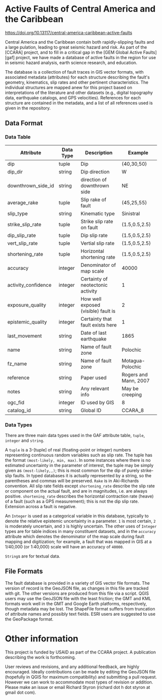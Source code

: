 Active Faults of Central America and the Caribbean
==================================================

https://doi.org/10.13117/central-america-caribbean-active-faults

Central America and the Caribbean contain both rapidly-slipping faults and a 
large pulation, leading to great seismic hazard and risk. As part of the 
[CCARA] project, and to fill in a critical gap in the [GEM Global Active 
Faults][gaf] project, we have made a database of active faults in the region 
for use in seismic hazard analysis, earth science research, and education.

The database is a collection of fault traces in GIS vector formats, with 
associated metadata (attributes) for each structure describing the fault's 
geometry, kinematics, slip rates and other pertinent characteristics. The 
individual structures are mapped anew for this project based on interpretations 
of the literature and other datasets (e.g., digital topography data, earthquake 
catalogs, and GPS velocities). References for each structure are contained in 
the metadata, and a list of all references used is given in the repository.


## Data Format

### Data Table
Attribute            | Data Type | Description                  | Example
---------------------|-----------|------------------------------|------------
dip                  | tuple     | Dip                           | (40,30,50)
dip_dir             | string    | Dip direction                 |         W 
downthrown_side_id | string    | direction of downthrown side  |        NE 
average_rake        | tuple     | Slip rake of fault            | (45,25,55)
slip_type           | string    | Kinematic type                | Sinistral  
strike_slip_rate   | tuple     | Strike slip rate on fault   |(1.5,0.5,2.5)
dip_slip_rate      | tuple     | Dip slip rate               |(1.5,0.5,2.5)
vert_slip_rate     | tuple     | Vertial slip rate           |(1.5,0.5,2.5)
shortening_rate     | tuple     | Horizontal shortening rate  |(1.5,0.5,2.5)
accuracy            | integer   | Denominator of map scale    |       40000
activity_confidence | integer   | Certainty of neotectonic activity |     1 
exposure_quality    | integer   | How well exposed (visible) fault is |   2 
epistemic_quality   | integer   | Certainty that fault exists here |      1 
last_movement       | string    | Date of last earthquake       |     1865  
name                 | string    | Name of fault zone            | Polochic  
fz_name             | string    | Name of fault zone    | Motagua-Polochic   
reference            | string    | Paper used        | Rogers and Mann, 2007 
notes                | string    | Any relevant info | May be creeping
ogc_fid              | integer   | ID used by GIS    |                    8
catalog_id           | string    | Global ID         |               CCARA_8

### Data Types

There are three main data types used in the GAF attribute table, `tuple`, 
`integer` and `string`.

A `tuple` is a 3-[tuple] of real (floating-point or integer) numbers 
representing continuous random variables such as slip rate. The tuple has the 
format `(most-likely, min, max)`. In some instances where there is no estimated 
uncertainty in the parameter of interest, the tuple may be simply given as 
`(most-likely,,)`; this is most common for the dip of purely strike-slip 
faults. In typed databases it is actually represented by a string, so the 
parentheses and commas will be preserved.  `Rake` is in Aki-Richards 
convention. All slip rate fields except `shortening_rate` describe the slip 
rate or component on the actual fault, and are in magnitudes, i.e. are always 
positive. `shortening_rate` describes the horizontal contraction rate (heave) 
of a fault (such as a GPS measurement); this is not the dip slip rate. 
Extension across a fault is negative.

An `Integer` is used as a categorical variable in this database, typically to 
denote the relative epistemic uncertainty in a parameter.  `1` is most certain, 
`2` is moderately uncertain, and `3` is highly uncertain.  The other uses of 
`Integer` types are for table indices in many constituent datasets, and in the 
`accuracy` attribute which denotes the denominator of the map scale during 
fault mapping and digitization; for example, a fault that was mapped in GIS at 
a 1/40,000 (or 1:40,000) scale will have an accuracy of `40000`.

`String`s are for textual data.


## File Formats

The fault database is provided in a variety of GIS vector file formats. The 
version of record is the GeoJSON file, as changes in this file are tracked with 
git. The other versions are produced from this file via a script. QGIS users 
may use the GeoJSON file with the least friction; the GMT and KML formats work 
well in the GMT and Google Earth platforms, respectively, though metadata may 
be lost. The ShapeFile format suffers from truncation of attribute names and 
possibly text fields. ESRI users are suggested to use the GeoPackage format.


# Other information

This project is funded by USAID as part of the CCARA project. A publication 
describing the work is forthcoming.

User reviews and revisions, and any additional feedback, are highly encouraged. 
Ideally contributions can be made by editing the GeoJSON file (hopefully in 
QGIS for maximum compatibility) and submitting a pull request. However we can 
work to accommodate most types of revision or addition.  Please make an issue 
or email Richard Styron (richard dot h dot styron at gmail dot com).
